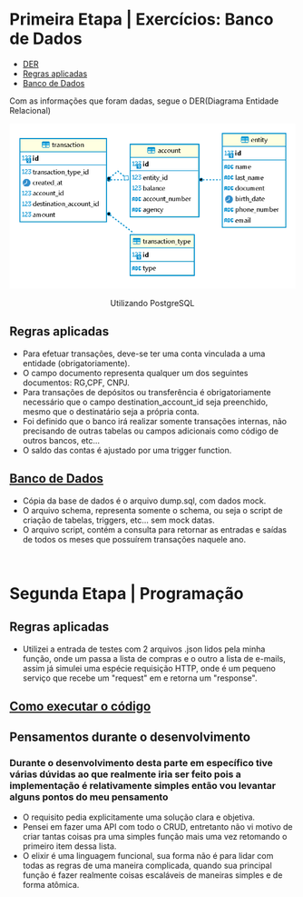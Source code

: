 # Primeira Etapa | Exercícios: Banco de Dados

<!--ts-->
   * [DER](#DER)
   * [Regras aplicadas](#regras-aplicadas)
   * [Banco de Dados](#banco-de-dados)
<!--te-->

Com as informações que foram dadas, segue o DER(Diagrama Entidade Relacional)

<img id="DER" src="./Primeira Etapa - Banco de Dados\Diagrama.png" alt="" />
<p align="center">
    Utilizando PostgreSQL
</p>

## Regras aplicadas 

* Para efetuar transações, deve-se ter uma conta vinculada a uma entidade (obrigatoriamente).
* O campo documento representa qualquer um dos seguintes documentos: RG,CPF, CNPJ.
* Para transações de depósitos ou transferência é obrigatoriamente necessário que o campo destination_account_id seja preenchido, mesmo que o destinatário seja a própria conta.
* Foi definido que o banco irá realizar somente transações internas, não precisando de outras tabelas ou campos adicionais como código de outros bancos, etc… 
* O saldo das contas é ajustado por uma trigger function.

## <a id="banco-de-dados" href="./Primeira Etapa - Banco de Dados\">Banco de Dados</a>

* Cópia da base de dados é o arquivo dump.sql, com dados mock. 
* O arquivo schema, representa somente o schema, ou seja o script de criação de tabelas, triggers, etc... sem mock datas.
* O arquivo script, contém a consulta para retornar as entradas e saídas 
de todos os meses que possuírem transações naquele ano. 

<br>

# Segunda Etapa | Programação 

## Regras aplicadas

* Utilizei a entrada de testes com 2 arquivos .json lidos pela minha função, onde 
um passa a lista de compras e o outro a lista de e-mails, assim já simulei uma espécie requisição HTTP, onde é um pequeno serviço que recebe um "request" em e retorna um "response".


## <a id="banco-de-dados" href="./buy_service\README.md">Como executar o código</a>

## Pensamentos durante o desenvolvimento

### Durante o desenvolvimento desta parte em específico tive várias dúvidas ao que realmente iria ser feito pois a implementação é relativamente simples então vou levantar alguns pontos do meu pensamento

* O requisito pedia explicitamente uma solução clara e objetiva.
* Pensei em fazer uma API com todo o CRUD, entretanto não vi motivo de criar tantas coisas pra uma simples função mais uma vez retomando o primeiro item dessa lista. 
* O elixir é uma linguagem funcional, sua forma não é para lidar com todas as regras de uma maneira complicada, quando sua principal função é fazer realmente coisas escaláveis de maneiras simples e de forma atômica.



